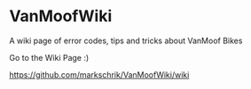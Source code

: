 # VanMoofWiki
A wiki page of error codes, tips and tricks about VanMoof Bikes

Go to the Wiki Page :)

https://github.com/markschrik/VanMoofWiki/wiki

